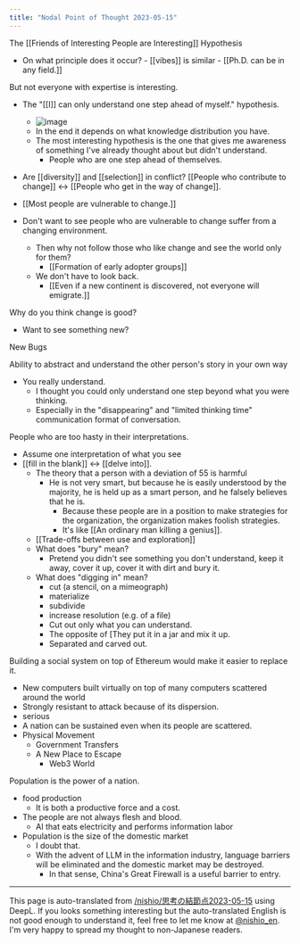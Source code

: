 ```yaml
---
title: "Nodal Point of Thought 2023-05-15"
---
```


The [[Friends of Interesting People are Interesting]] Hypothesis
- On what principle does it occur?
        - [[vibes]] is similar
        - [[Ph.D. can be in any field.]]

But not everyone with expertise is interesting.
- The "[[I]] can only understand one step ahead of myself." hypothesis.
    - ![image](https://gyazo.com/1fad7541fc8a09ad551e9db5a6908e39/thumb/1000)
    - In the end it depends on what knowledge distribution you have.
    - The most interesting hypothesis is the one that gives me awareness of something I've already thought about but didn't understand.
        - People who are one step ahead of themselves.


- Are [[diversity]] and [[selection]] in conflict?
[[People who contribute to change]] ↔ [[People who get in the way of change]].
- [[Most people are vulnerable to change.]]
- Don't want to see people who are vulnerable to change suffer from a changing environment.
    - Then why not follow those who like change and see the world only for them?
        - [[Formation of early adopter groups]]
    - We don't have to look back.
        - [[Even if a new continent is discovered, not everyone will emigrate.]]

Why do you think change is good?
- Want to see something new?

New Bugs

Ability to abstract and understand the other person's story in your own way
- You really understand.
    - I thought you could only understand one step beyond what you were thinking.
    - Especially in the "disappearing" and "limited thinking time" communication format of conversation.


People who are too hasty in their interpretations.
- Assume one interpretation of what you see
- [[fill in the blank]] ↔ [[delve into]].
    - The theory that a person with a deviation of 55 is harmful
        - He is not very smart, but because he is easily understood by the majority, he is held up as a smart person, and he falsely believes that he is.
            - Because these people are in a position to make strategies for the organization, the organization makes foolish strategies.
            - It's like [[An ordinary man killing a genius]].
    - [[Trade-offs between use and exploration]]
    - What does "bury" mean?
        - Pretend you didn't see something you don't understand, keep it away, cover it up, cover it with dirt and bury it.
    - What does "digging in" mean?
        - cut (a stencil, on a mimeograph)
        - materialize
        - subdivide
        - increase resolution (e.g. of a file)
        - Cut out only what you can understand.
        - The opposite of [They put it in a jar and mix it up.
        - Separated and carved out.

Building a social system on top of Ethereum would make it easier to replace it.
- New computers built virtually on top of many computers scattered around the world
- Strongly resistant to attack because of its dispersion.
- serious
- A nation can be sustained even when its people are scattered.
- Physical Movement
    - Government Transfers
    - A New Place to Escape
        - Web3 World

Population is the power of a nation.
- food production
    - It is both a productive force and a cost.
- The people are not always flesh and blood.
    - AI that eats electricity and performs information labor
- Population is the size of the domestic market
    - I doubt that.
    - With the advent of LLM in the information industry, language barriers will be eliminated and the domestic market may be destroyed.
        - In that sense, China's Great Firewall is a useful barrier to entry.

---
This page is auto-translated from [/nishio/思考の結節点2023-05-15](https://scrapbox.io/nishio/思考の結節点2023-05-15) using DeepL. If you looks something interesting but the auto-translated English is not good enough to understand it, feel free to let me know at [@nishio_en](https://twitter.com/nishio_en). I'm very happy to spread my thought to non-Japanese readers.